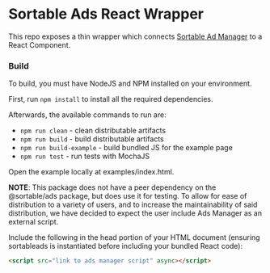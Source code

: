 # Sortable Ads React Wrapper

This repo exposes a thin wrapper which connects [Sortable Ad Manager](https://github.com/sortable/ads) to a React Component.

### Build

To build, you must have NodeJS and NPM installed on your environment.

First, run `npm install` to install all the required dependencies.

Afterwards, the available commands to run are:

* `npm run clean` - clean distributable artifacts
* `npm run build` - build distributable artifacts
* `npm run build-example` - build bundled JS for the example page
* `npm run test` - run tests with MochaJS

Open the example locally at examples/index.html.

**NOTE**:
This package does not have a peer dependency on the @sortable/ads package, but does use it for testing. To allow for ease of distribution to a variety of users, and to increase the maintainability of said distribution, we have decided to expect the user include Ads Manager as an external script.

Include the following in the head portion of your HTML document (ensuring sortableads is instantiated before including your bundled React code):

```html
<script src="link to ads manager script" async></script>
```